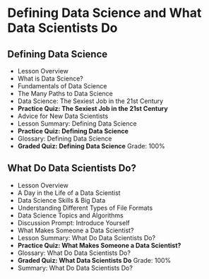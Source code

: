 # Defining Data Science and What Data Scientists Do

## Defining Data Science
- Lesson Overview
- What is Data Science?
- Fundamentals of Data Science
- The Many Paths to Data Science
- Data Science: The Sexiest Job in the 21st Century
- **Practice Quiz: The Sexiest Job in the 21st Century**
- Advice for New Data Scientists
- Lesson Summary: Defining Data Science
- **Practice Quiz: Defining Data Science**
- Glossary: Defining Data Science
- **Graded Quiz: Defining Data Science** Grade: 100%

## What Do Data Scientists Do?
- Lesson Overview
- A Day in the Life of a Data Scientist
- Data Science Skills & Big Data
- Understanding Different Types of File Formats
- Data Science Topics and Algorithms
- Discussion Prompt: Introduce Yourself
- What Makes Someone a Data Scientist?
- Lesson Summary: What Do Data Scientists Do?
- **Practice Quiz: What Makes Someone a Data Scientist?**
- Glossary: What Do Data Scientists Do?
- **Graded Quiz: What Data Scientists Do** Grade: 100%
- Summary: What Do Data Scientists Do?